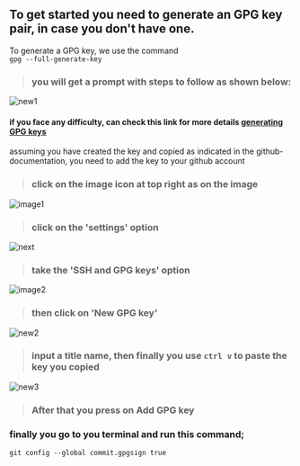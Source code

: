 ## To get started you need to generate an GPG key pair, in case you don't have one.
To generate a GPG key, we use the command\
`gpg --full-generate-key`
 
> ### you will get a prompt with steps to follow as shown below:
 
![new1](https://github.com/user-attachments/assets/88a7784e-0439-478e-9562-210c9adfef49)

#### if you face any difficulty, can check this link for more details [generating GPG keys](https://docs.github.com/en/authentication/managing-commit-signature-verification/generating-a-new-gpg-key)

assuming you have created the key and copied as indicated in the github-documentation, you need to add the key to your github account
> ### click on the image icon at top right as on the image
 
![image1](https://github.com/user-attachments/assets/15111644-9c12-44be-a4ac-c1cb7572112e)

> ### click on the 'settings' option

![next](https://github.com/user-attachments/assets/8f88e658-33a3-49f2-9f45-89967d6299db)

> ### take the 'SSH and GPG keys' option

![image2](https://github.com/user-attachments/assets/68f4818f-2b8b-4b3c-8498-efad5ffb6e62)

> ### then click on 'New GPG key'

![new2](https://github.com/user-attachments/assets/b35fc6b7-41fa-474b-8d3a-6347c3658f86)

> ### input a title name, then finally you use `ctrl v` to paste the key you copied

![new3](https://github.com/user-attachments/assets/9bfa1aa1-7004-48bc-87b2-9a48471f1b17)

> ### After that you press on Add GPG  key 

### finally you go to you terminal and run this command;

`git config --global commit.gpgsign true`
